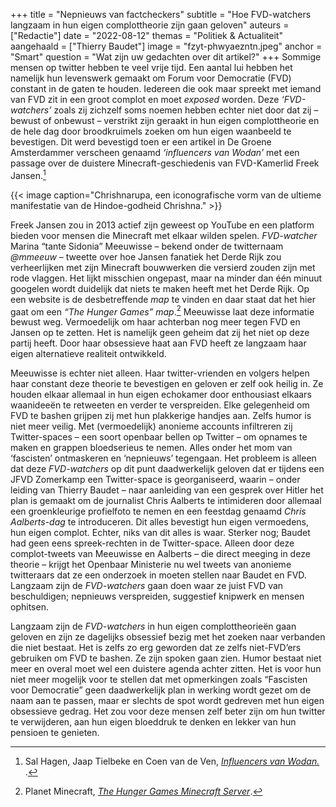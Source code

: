 +++
title = "Nepnieuws van factcheckers"
subtitle = "Hoe FVD-watchers langzaam in hun eigen complottheorie zijn gaan geloven"
auteurs = ["Redactie"]
date = "2022-08-12"
themas = "Politiek & Actualiteit"
aangehaald = ["Thierry Baudet"]
image = "fzyt-phwyaezntn.jpeg"
anchor = "Smart"
question = "Wat zijn uw gedachten over dit artikel?"
+++
Sommige mensen op twitter hebben te veel vrije tijd. Een aantal lui hebben het namelijk hun levenswerk gemaakt om Forum voor Democratie (FVD) constant in de gaten te houden. Iedereen die ook maar spreekt met iemand van FVD zit in een groot complot en moet *exposed* worden. Deze *‘FVD-watchers’* zoals zij zichzelf soms noemen hebben echter niet door dat zij – bewust of onbewust – verstrikt zijn geraakt in hun eigen complottheorie en de hele dag door broodkruimels zoeken om hun eigen waanbeeld te bevestigen. Dit werd bevestigd toen er een artikel in De Groene Amsterdammer verscheen genaamd *‘influencers van Wodan’* met een passage over de duistere Minecraft-geschiedenis van FVD-Kamerlid Freek Jansen.[^1]

{{< image caption="Chrishnarupa, een iconografische vorm van de ultieme manifestatie van de Hindoe-godheid Chrishna." >}}

Freek Jansen zou in 2013 actief zijn geweest op YouTube en een platform bieden voor mensen die Minecraft met elkaar wilden spelen. *FVD-watcher* Marina “tante Sidonia” Meeuwisse – bekend onder de twitternaam *@mmeeuw* – tweette over hoe Jansen fanatiek het Derde Rijk zou verheerlijken met zijn Minecraft bouwwerken die versierd zouden zijn met rode vlaggen. Het lijkt misschien ongepast, maar na minder dan één minuut googelen wordt duidelijk dat niets te maken heeft met het Derde Rijk. Op een website is de desbetreffende *map* te vinden en daar staat dat het hier gaat om een *“The Hunger Games”* *map*.[^2] Meeuwisse laat deze informatie bewust weg. Vermoedelijk om haar achterban nog meer tegen FVD en Jansen op te zetten. Het is namelijk geen geheim dat zij het niet op deze partij heeft. Door haar obsessieve haat aan FVD heeft ze langzaam haar eigen alternatieve realiteit ontwikkeld.

Meeuwisse is echter niet alleen. Haar twitter-vrienden en volgers helpen haar constant deze theorie te bevestigen en geloven er zelf ook heilig in. Ze houden elkaar allemaal in hun eigen echokamer door enthousiast elkaars waanideeën te retweeten en verder te verspreiden. Elke gelegenheid om FVD te bashen grijpen zij met hun plakkerige handjes aan. Zelfs humor is niet meer veilig. Met (vermoedelijk) anonieme accounts infiltreren zij Twitter-spaces – een soort openbaar bellen op Twitter – om opnames te maken en grappen bloedserieus te nemen. Alles onder het mom van ‘fascisten’ ontmaskeren en ‘nepnieuws’ tegengaan. Het probleem is alleen dat deze *FVD-watchers* op dit punt daadwerkelijk geloven dat er tijdens een JFVD Zomerkamp een Twitter-space is georganiseerd, waarin – onder leiding van Thierry Baudet – naar aanleiding van een gesprek over Hitler het plan is gemaakt om de journalist Chris Aalberts te intimideren door allemaal een groenkleurige profielfoto te nemen en een feestdag genaamd *Chris Aalberts-dag* te introduceren. Dit alles bevestigt hun eigen vermoedens, hun eigen complot. Echter, niks van dit alles is waar. Sterker nog; Baudet had geen eens spreek-rechten in de Twitter-space. Alleen door deze complot-tweets van Meeuwisse en Aalberts – die direct meeging in deze theorie – krijgt het Openbaar Ministerie nu wel tweets van anonieme twitteraars dat ze een onderzoek in moeten stellen naar Baudet en FVD. Langzaam zijn de *FVD-watchers* gaan doen waar ze juist FVD van beschuldigen; nepnieuws verspreiden, suggestief knipwerk en mensen ophitsen.

Langzaam zijn de *FVD-watchers* in hun eigen complottheorieën gaan geloven en zijn ze dagelijks obsessief bezig met het zoeken naar verbanden die niet bestaat. Het is zelfs zo erg geworden dat ze zelfs niet-FVD’ers gebruiken om FVD te bashen. Ze zijn spoken gaan zien. Humor bestaat niet meer en overal moet wel een duistere agenda achter zitten. Het is voor hun niet meer mogelijk voor te stellen dat met opmerkingen zoals “Fascisten voor Democratie” geen daadwerkelijk plan in werking wordt gezet om de naam aan te passen, maar er slechts de spot wordt gedreven met hun eigen obsessieve gedrag. Het zou voor deze mensen zelf beter zijn om hun twitter te verwijderen, aan hun eigen bloeddruk te denken en lekker van hun pensioen te genieten.

[^1]: Sal Hagen, Jaap Tielbeke en Coen van de Ven, *[Influencers van Wodan.
](https://www.groene.nl/artikel/influencers-van-wodan)*.
[^2]: Planet Minecraft, *[The Hunger Games Minecraft Server](https://www.planetminecraft.com/server/lantea-pvp---factions-/)*.
